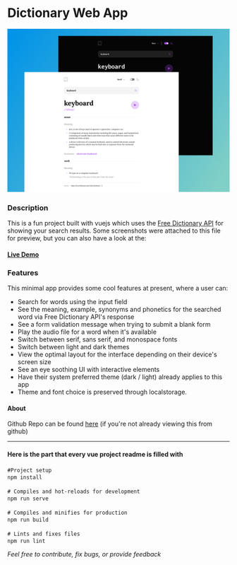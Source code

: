 # Dictionary Web App

![Design preview for the Dictionary web app coding challenge](./preview.jpg)


### Description
This is a fun project built with vuejs which uses the [Free Dictionary API](https://dictionaryapi.dev/) for showing your search results.
Some screenshots were attached to this file for preview, but you can also have a look at the:

#### [Live Demo](https://dictionary-web-app-by-towkir.netlify.app/)

### Features
This minimal app provides some cool features at present, where a user can:

- Search for words using the input field
- See the meaning, example, synonyms and phonetics for the searched word via Free Dictionary API's response
- See a form validation message when trying to submit a blank form
- Play the audio file for a word when it's available
- Switch between serif, sans serif, and monospace fonts
- Switch between light and dark themes
- View the optimal layout for the interface depending on their device's screen size
- See an eye soothing UI with interactive elements
- Have their system preferred theme (dark / light) already applies to this app
- Theme and font choice is preserved through localstorage.

#### About
Github Repo can be found [here](https://github.com/towkir/dictionary-web-app) (if you're not already viewing this from github)    


---

#### Here is the part that every vue project readme is filled with 

```
#Project setup
npm install

# Compiles and hot-reloads for development
npm run serve

# Compiles and minifies for production
npm run build

# Lints and fixes files
npm run lint
```

*Feel free to contribute, fix bugs, or provide feedback*
